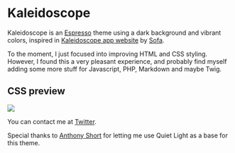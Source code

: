 # Kaleidoscope

Kaleidoscope is an [Espresso][esp] theme using a dark background and vibrant colors, inspired in [Kaleidoscope app website][kscp] by [Sofa][sofa].

To the moment, I just focused into improving HTML and CSS styling. However, I found this a very pleasant experience, and probably find myself adding some more stuff for Javascript, PHP, Markdown and maybe Twig.

## CSS preview

<img src="http://f.cl.ly/items/2H1G2q0P3S3k1m1u3q1b/kaleidoscope.png" />

You can contact me at [Twitter][twitter].

Special thanks to [Anthony Short][tony] for letting me use Quiet Light as a base for this theme.

[esp]: http://macrabbit.com/espresso/
[kscp]: http://www.kaleidoscopeapp.com/
[sofa]: http://www.madebysofa.com/
[twitter]: http://twitter.com/pumpkin
[tony]: http://anthonyshort.com.au/